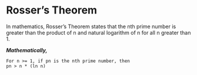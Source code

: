 # Rosser’s Theorem
In mathematics, Rosser’s Theorem states that the nth prime number is greater than the product of n and natural logarithm of n for all n greater than 1. 

***Mathematically,***

```
For n >= 1, if pn is the nth prime number, then 
pn > n * (ln n)
```
